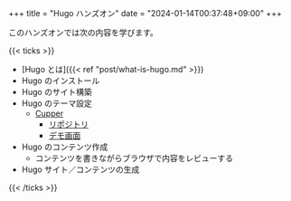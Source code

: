 +++
title = "Hugo ハンズオン"
date = "2024-01-14T00:37:48+09:00"
+++

このハンズオンでは次の内容を学びます。

{{< ticks >}}

* [Hugo とは]({{< ref "post/what-is-hugo.md" >}})
* Hugo のインストール
* Hugo のサイト構築
* Hugo のテーマ設定
  * [Cupper](https://themes.gohugo.io/themes/cupper-hugo-theme/)
    * [リポジトリ](https://github.com/zwbetz-gh/cupper-hugo-theme)
    * [デモ画面](https://cupper-hugo-theme.netlify.app/)
* Hugo のコンテンツ作成
  * コンテンツを書きながらブラウザで内容をレビューする
* Hugo サイト／コンテンツの生成

{{< /ticks >}}
